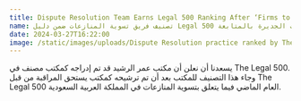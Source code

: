 ```yaml
---
title: Dispute Resolution Team Earns Legal 500 Ranking After ‘Firms to Watch’ Recognition
name: تصنيف فريق تسوية المنازعات ضمن دليل Legal 500 بعد إدراجه سابقًا ضمن "الشركات الجديرة بالمتابعة"
date: 2024-03-27T16:22:00
image: /static/images/uploads/Dispute Resolution practice ranked by The Legal 500.png
---
```

يسعدنا أن نعلن أن مكتب عمر الرشيد قد تم إدراجه كمكتب مصنف في The Legal 500. وجاء هذا التصنيف للمكتب بعد أن تم ترشيحه كمكتب يستحق المراقبة من قبل The Legal 500 العام الماضي فيما يتعلق بتسوية المنازعات في المملكة العربية السعودية.
